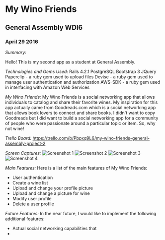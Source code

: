 # My Wino Friends

## General Assembly WDI6

### April 29 2016

_Summary:_

Hello! This is my second app as a student at General Assembly.

_Technologies and Gems Used:_
Rails 4.2.1
PostgreSQL
Bootstrap 3
JQuery
Paperclip - a ruby gem used to upload files
Devise - a ruby gem used to manage user authentication and authorization
AWS-SDK - a ruby gem used in interfacing with Amazon Web Services

_My Wino Friends:_
My Wino Friends is a social networking app that allows individuals to catalog and share their favorite wines.
My inspiration for this app actually came from Goodreads.com which is a social networking app that allows
book lovers to connect and share books. I didn't want to copy Goodreads but I did want to build a social networking
app for a community of people who were passionate around a particular topic or item. So, why not wine!

_Trello Board:_
https://trello.com/b/Pbpxq9L6/my-wino-friends-general-assembly-project-2

_Screen Captures:_
![Screenshot 1](https://github.com/nickthehustler/project-two-general-assembly-my_wino_friends/blob/master/app/assets/images/Slack%20for%20iOS%20Upload-1.jpg)
![Screenshot 2](https://github.com/nickthehustler/project-two-general-assembly-my_wino_friends/blob/master/app/assets/images/Slack%20for%20iOS%20Upload-2.jpg)
![Screenshot 3](https://github.com/nickthehustler/project-two-general-assembly-my_wino_friends/blob/master/app/assets/images/Slack%20for%20iOS%20Upload-3.jpg)
![Screenshot 4](https://github.com/nickthehustler/project-two-general-assembly-my_wino_friends/blob/master/app/assets/images/Slack%20for%20iOS%20Upload.jpg)

_Main Features:_
Here is a list of the main features of My Wino Friends:
* User authentication
* Create a wine list
* Upload and change your profile picture
* Upload and change a picture for wine
* Modify user profile
* Delete a user profile

_Future Features:_
In the near future, I would like to implement the following additional features:
* Actual social networking capabilities that
*



